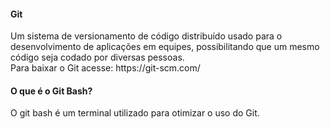 #### Git

<p> 
    Um sistema de versionamento de código distribuído usado para o desenvolvimento de aplicações em equipes, possibilitando que um mesmo código seja codado por diversas pessoas. 
    <br> 
        Para baixar o Git acesse: https://git-scm.com/ 
</p> 

#### O que é o Git Bash?
<p>
    O git bash é um terminal utilizado para otimizar o uso do Git.
</p>